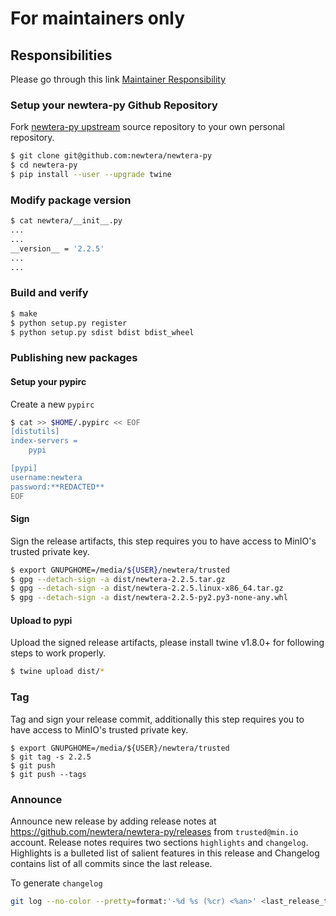 # For maintainers only

## Responsibilities
Please go through this link [Maintainer Responsibility](https://gist.github.com/abperiasamy/f4d9b31d3186bbd26522)

### Setup your newtera-py Github Repository
Fork [newtera-py upstream](https://github.com/newtera/newtera-py/fork) source repository to your own personal repository.
```sh
$ git clone git@github.com:newtera/newtera-py
$ cd newtera-py
$ pip install --user --upgrade twine
```

### Modify package version
```sh
$ cat newtera/__init__.py
...
...
__version__ = '2.2.5'
...
...

```

### Build and verify
```sh
$ make
$ python setup.py register
$ python setup.py sdist bdist bdist_wheel
```

### Publishing new packages

#### Setup your pypirc
Create a new `pypirc`

```sh
$ cat >> $HOME/.pypirc << EOF
[distutils]
index-servers =
    pypi

[pypi]
username:newtera
password:**REDACTED**
EOF

```

#### Sign
Sign the release artifacts, this step requires you to have access to MinIO's trusted private key.
```sh
$ export GNUPGHOME=/media/${USER}/newtera/trusted
$ gpg --detach-sign -a dist/newtera-2.2.5.tar.gz
$ gpg --detach-sign -a dist/newtera-2.2.5.linux-x86_64.tar.gz
$ gpg --detach-sign -a dist/newtera-2.2.5-py2.py3-none-any.whl
```

#### Upload to pypi
Upload the signed release artifacts, please install twine v1.8.0+ for following steps to work properly.
```sh
$ twine upload dist/*
```

### Tag
Tag and sign your release commit, additionally this step requires you to have access to MinIO's trusted private key.
```
$ export GNUPGHOME=/media/${USER}/newtera/trusted
$ git tag -s 2.2.5
$ git push
$ git push --tags
```

### Announce
Announce new release by adding release notes at https://github.com/newtera/newtera-py/releases from `trusted@min.io` account. Release notes requires two sections `highlights` and `changelog`. Highlights is a bulleted list of salient features in this release and Changelog contains list of all commits since the last release.

To generate `changelog`
```sh
git log --no-color --pretty=format:'-%d %s (%cr) <%an>' <last_release_tag>..<latest_release_tag>
```
